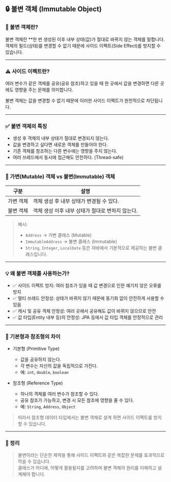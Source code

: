 ## 🔒 불변 객체 (Immutable Object)

### 📌 불변 객체란?
불변 객체란 **한 번 생성된 이후 내부 상태(값)가 절대로 바뀌지 않는 객체를 말합니다.  
객체의 필드(상태)를 변경할 수 없기 때문에 사이드 이펙트(Side Effect)를 방지할 수 있습니다.

---

### ⚠️ 사이드 이펙트란?
여러 변수가 같은 객체를 공유(공유 참조)하고 있을 때 한 곳에서 값을 변경하면 다른 곳에도 영향을 주는 문제를 의미합니다.

불변 객체는 값을 변경할 수 없기 때문에 이러한 사이드 이펙트가 원천적으로 차단됩니다.

---

### ✅ 불변 객체의 특징

- 생성 후 객체의 내부 상태가 절대로 변경되지 않는다.
- 값을 변경하고 싶다면 새로운 객체를 만들어야 한다.
- 기존 객체를 참조하는 다른 변수에는 영향을 주지 않는다.
- 여러 쓰레드에서 동시에 접근해도 안전하다. (Thread-safe)

---

### 🔄 가변(Mutable) 객체 vs 불변(Immutable) 객체

| 구분         | 설명                                                                 |
|--------------|----------------------------------------------------------------------|
| 가변 객체     | 객체 생성 후 내부 상태가 변경될 수 있다.                             |
| 불변 객체     | 객체 생성 이후 내부 상태가 절대로 변하지 않는다.                     |

> 예시:
> - `Address` → 가변 클래스 (Mutable)
> - `ImmutableAddress` → 불변 클래스 (Immutable)
> - `String`, `Integer`, `LocalDate` 등은 자바에서 기본적으로 제공하는 불변 클래스입니다.

---

### 💡 왜 불변 객체를 사용하는가?

- ✅ 사이드 이펙트 방지: 여러 참조가 있을 때 값 변경으로 인한 예기치 않은 오류를 방지
- ✅ 멀티 쓰레드 안정성: 상태가 바뀌지 않기 때문에 동기화 없이 안전하게 사용할 수 있음
- ✅ 캐시 및 공유 객체 안정성: 여러 곳에서 공유해도 값이 바뀌지 않으므로 안전
- ✅ 값 타입(Entity 내부 등)의 안정성: JPA 등에서 값 타입 객체를 안정적으로 관리

---

### 🧠 기본형과 참조형의 차이

- 기본형 (Primitive Type)
    - 값을 공유하지 않는다.
    - 각 변수는 자신의 값을 독립적으로 가진다.
    - 예: `int`, `double`, `boolean`

- 참조형 (Reference Type)
    - 하나의 객체를 여러 변수가 참조할 수 있다.
    - 공유 참조가 가능하고, 변경 시 모든 참조에 영향을 줄 수 있다.
    - 예: `String`, `Address`, `Object`

> 따라서 참조형 데이터 타입에서는 불변 객체로 설계 하면 사이드 이펙트를 방지할 수 있습니다.

---

### 📘 정리

> 불변이라는 단순한 제약을 통해 사이드 이펙트와 같은 복잡한 문제를 효과적으로 막을 수 있습니다.  
> 클래스가 어디에, 어떻게 활용될지를 고려하며 불변 객체의 원리를 이해하고 설계해야 합니다.